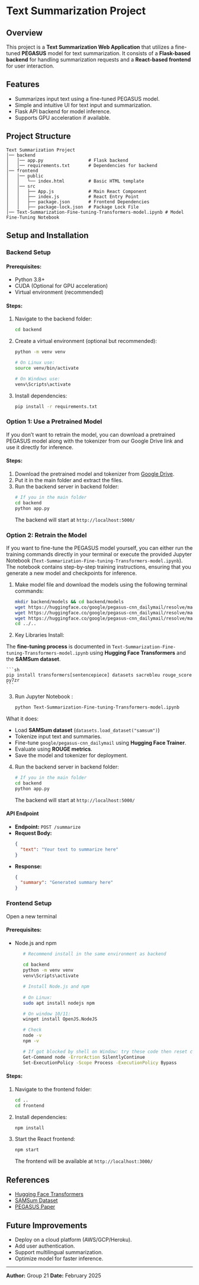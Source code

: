 # Text Summarization Project

## Overview

This project is a **Text Summarization Web Application** that utilizes a fine-tuned **PEGASUS** model for text summarization. It consists of a **Flask-based backend** for handling summarization requests and a **React-based frontend** for user interaction.

## Features

- Summarizes input text using a fine-tuned PEGASUS model.
- Simple and intuitive UI for text input and summarization.
- Flask API backend for model inference.
- Supports GPU acceleration if available.

## Project Structure

```
Text Summarization Project
│── backend
│   │── app.py                 # Flask backend
│   │── requirements.txt       # Dependencies for backend
│── frontend
│   │── public
│   │   └── index.html         # Basic HTML template
│   │── src
│   │   ├── App.js             # Main React Component
│   │   ├── index.js           # React Entry Point
│   │   ├── package.json       # Frontend Dependencies
│   │   ├── package-lock.json  # Package Lock File
│── Text-Summarization-Fine-tuning-Transformers-model.ipynb # Model Fine-Tuning Notebook
```

## Setup and Installation

### Backend Setup

#### Prerequisites:

- Python 3.8+
- CUDA (Optional for GPU acceleration)
- Virtual environment (recommended)

#### Steps:

1. Navigate to the backend folder:
   ```sh
   cd backend
   ```
2. Create a virtual environment (optional but recommended):
   ```sh
   python -m venv venv

   # On Linux use:
   source venv/bin/activate  
   
   # On Windows use: 
   venv\Scripts\activate
   ```
3. Install dependencies:
   ```sh
   pip install -r requirements.txt
   ```


### Option 1: Use a Pretrained Model

If you don’t want to retrain the model, you can download a pretrained PEGASUS model along with the tokenizer from our Google Drive link and use it directly for inference.

#### Steps:

1. Download the pretrained model and tokenizer from [Google Drive](https://drive.google.com/drive/folders/17arjGx9-NPU-AdxjuZGrGkwvYNlzjZcn).
2. Put it in the main folder and extract the files.
3. Run the backend server in backend folder:
   ```sh
   # If you in the main folder
   cd backend 
   python app.py
   ```
   The backend will start at `http://localhost:5000/`



### Option 2: Retrain the Model

If you want to fine-tune the PEGASUS model yourself, you can either run the training commands directly in your terminal or execute the provided Jupyter Notebook (`Text-Summarization-Fine-tuning-Transformers-model.ipynb`). The notebook contains step-by-step training instructions, ensuring that you generate a new model and checkpoints for inference.

1. Make model file and download the models using the following terminal commands:
   ```sh
   mkdir backend/models && cd backend/models
   wget https://huggingface.co/google/pegasus-cnn_dailymail/resolve/main/pytorch_model.bin
   wget https://huggingface.co/google/pegasus-cnn_dailymail/resolve/main/config.json
   wget https://huggingface.co/google/pegasus-cnn_dailymail/resolve/main/spiece.model
   cd ../..
   ```

2. Key Libraries Install:

The **fine-tuning process** is documented in `Text-Summarization-Fine-tuning-Transformers-model.ipynb` using **Hugging Face Transformers** and the **SAMSum dataset**.

    ```sh
    pip install transformers[sentencepiece] datasets sacrebleu rouge_score py7zr
    ```

3. Run Jupyter Notebook :
    ```sh
    python Text-Summarization-Fine-tuning-Transformers-model.ipynb  
    ```

What it does:
- Load **SAMSum dataset** (`datasets.load_dataset("samsum")`)
- Tokenize input text and summaries.
- Fine-tune `google/pegasus-cnn_dailymail` using **Hugging Face Trainer**.
- Evaluate using **ROUGE metrics**.
- Save the model and tokenizer for deployment.

4. Run the backend server in backend folder:
   ```sh
   # If you in the main folder
   cd backend 
   python app.py
   ```
   The backend will start at `http://localhost:5000/`


#### API Endpoint

- **Endpoint:** `POST /summarize`
- **Request Body:**
  ```json
  {
    "text": "Your text to summarize here"
  }
  ```
- **Response:**
  ```json
  {
    "summary": "Generated summary here"
  }
  ```


### Frontend Setup
Open a new terminal

#### Prerequisites:
- Node.js and npm
   ```sh
      # Recommend install in the same environment as backend
      
      cd backend
      python -m venv venv
      venv\Scripts\activate

      # Install Node.js and npm
      
      # On Linux:
      sudo apt install nodejs npm

      # On window 10/11:
      winget install OpenJS.NodeJS

      # Check
      node -v
      npm -v

      # If got blocked by shell on Window: try these code then reset code terminal if needed
      Get-Command node -ErrorAction SilentlyContinue
      Set-ExecutionPolicy -Scope Process -ExecutionPolicy Bypass
   ```


#### Steps:
1. Navigate to the frontend folder:
   ```sh
   cd ..
   cd frontend
   ```
2. Install dependencies:
   ```sh
   npm install
   ```
3. Start the React frontend:
   ```sh
   npm start
   ```
   The frontend will be available at `http://localhost:3000/`



## References

- [Hugging Face Transformers](https://huggingface.co/transformers/)
- [SAMSum Dataset](https://huggingface.co/datasets/samsum)
- [PEGASUS Paper](https://arxiv.org/abs/1912.08777)

## Future Improvements

- Deploy on a cloud platform (AWS/GCP/Heroku).
- Add user authentication.
- Support multilingual summarization.
- Optimize model for faster inference.

---

**Author:** Group 21
**Date:** February 2025